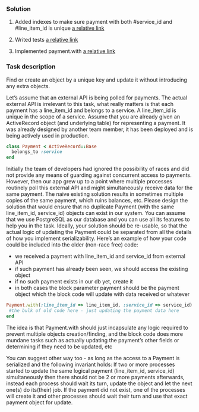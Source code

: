 ### Solution
1. Added indexes to make sure payment with both #service_id and #line_item_id is unique
  [a relative link](db/migrate/20171123195145_create_payments.rb)

2. Writed tests
  [a relative link](spec/models/payment_spec.rb)

3. Implemented payment.with
  [a relative link](app/models/payment.rb)


### Task description

Find or create an object by a unique key and update it without introducing any extra objects.

Let’s assume that an external API is being polled for payments. The actual external API is irrelevant to this task, what really matters is that each payment has a line_item_id and belongs to a service. A line_item_id is unique in the scope of a service. 
Assume that you are already given an ActiveRecord object (and underlying table) for representing a payment. It was already designed by another team member, it has been deployed and is being actively used in production. 

```ruby
class Payment < ActiveRecord::Base
  belongs_to :service 
end 
```

Initially the team of developers had ignored the possibility of races and did not provide any means of guarding against concurrent access to payments. However, then our app grew up to a point where multiple processes routinely poll this external API and might simultaneously receive data for the same payment. 
The naive existing solution results in sometimes multiple copies of the same payment, which ruins balances, etc. 
Please design the solution that would ensure that no duplicate Payment (with the same line_item_id, service_id) objects can exist in our system. You can assume that we use PostgreSQL as our database and you can use all its features to help you in the task. 
Ideally, your solution should be re-usable, so that the actual logic of updating the Payment could be separated from all the details of how you implement serializability. Here’s an example of how your code could be included into the older (non-race free) code: 

+ we received a payment with line_item_id and service_id from external API
+ if such payment has already been seen, we should access the existing object 
+ if no such payment exists in our db yet, create it 
+ in both cases the block parameter payment should be the payment 
object which the block code will update with data received or whatever 

```ruby
Payment.with(:line_item_id => line_item_id, :service_id => service_id) do |payment| 
 #the bulk of old code here - just updating the payment data here
end
```

The idea is that Payment.with should just incapsulate any logic required to prevent multiple objects creation/finding, and the block code does more mundane tasks such as actually updating the payment’s other fields or determining if they need to be updated, etc 

You can suggest other way too - as long as the access to a Payment is serialized and the following invariant holds: If two or more processes started to update the same logical payment (line_item_id, service_id) simultaneously then there should not be 2 or more payments afterwards, instead each process should wait its turn, update the object and let the next one(s) do its(their) job. If the payment did not exist, one of the processes will create it and other processes should wait their turn and use that exact payment object for update.
